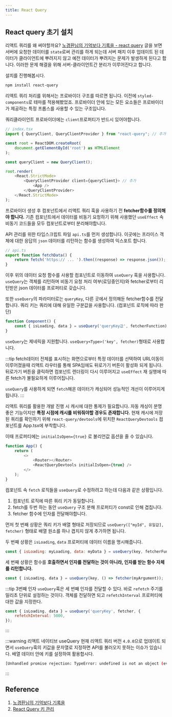 ```yaml
---
title: React Query
---
```


## React query 초기 설치

리액트 쿼리를 왜 써야할까요? [노경환님의 기억보다 기록을 - react query](https://kyounghwan01.github.io/blog/React/react-query/basic/) 글을 보면 서버에 요청한 데이터를 `state`로써 관리를 하게 되는데 서버 패치 이후 업데이트 된 데이터가 클라이언트에 뿌려지지 않고 예전 데이터가 뿌려지는 문제가 발생하게 된다고 합니다. 이러한 문제 해결을 위해 서버-클라이언트간 분리가 이루어진다고 합니다.

설치를 진행해봅시다.

```sh
npm install react-query
```

리액트 쿼리 처리를 위해서는 프로바이더 구조를 따르면 됩니다. 이전에 `styled-components`로 테마를 적용해봤었죠. 프로바이더 안에 있는 모든 요소들은 프로바이더가 제공하는 특정 프롭스를 사용할 수 있는 구조입니다.

쿼리클라이언트 프로바이더에는 `client`프로퍼티가 반드시 있어야합니다.

```javascript
// index.tsx
import { QueryClient, QueryClientProvider } from "react-query"; // 추가

const root = ReactDOM.createRoot(
    document.getElementById('root') as HTMLElement
);

const queryClient = new QueryClient();

root.render(
    <React.StrictMode>
        <QueryClientProvider client={queryClient}> // 추가
            <App />
        </QueryClientProvider>
    </React.StrictMode>
);
```

프로바이더 생성 후 컴포넌트에서 리액트 쿼리 훅을 사용하기 전 **fetcher함수를 정의해야 합니다.** 기존 컴포넌트에서 데이터를 비동기 요청하기 위해 사용했던 `useEffect` 속 비동기 코드들을 모두 컴포넌트로부터 분리해야합니다.

API 관리를 위한 타입스크립트 파일 `api.ts`를 먼저 생성합니다. 이곳에는 프라미스 객체에 대한 응답의 `json` 데이터를 리턴하는 함수를 생성하여 익스포트 합니다.

```javascript
// api.ts
export function fetchData() {
    return fetch('https:// ... ').then((response) => response.json());
}
```

이후 위의 데이터 요청 함수를 사용할 컴포넌트로 이동하여 `useQuery` 훅을 사용합니다. `useQuery`는 객체를 리턴하며 비동기 요청 처리 여부(로딩중인지)와 fetcher로부터 리턴받은 json 데이터를 프로퍼티로 갖습니다.

또한 `useQuery`의 파라미터로는 `queryKey`, 다른 곳에서 정의해둔 fetcher함수를 전달합니다. 쿼리 키는 쿼리에 대해 유일한 구분값을 사용합니다. (컴포넌트 로직에 따라 판단)

```javascript
function Component() {
    const { isLoading, data } = useQuery('queryKey값', fetcherFunction);
}
```

`useQuery`는 제네릭을 지원합니다. `useQuery<Type>('key', fetcher)`형태로 사용합니다.

:::tip
fetch데이터 전체를 표시하는 화면으로부터 특정 데이터를 선택하여 URL이동이 이루어졌을때 리액트 라우터를 통해 SPA임에도 뒤로가기 버튼이 활성화 되게 됩니다. 뒤로가기 버튼을 클릭하면 컴포넌트 렌더링이 다시 이루어지고 `useEffect` 재 실행에 따른 fetch가 불필요하게 이루어집니다.

`useQuery`를 사용하게 되면 `fetch`해온 데이터가 캐싱되어 성능적인 개선이 이루어지게 됩니다.
:::

리액트 쿼리를 활용한 개발 진행 시 캐시에 대한 통제가 필요합니다. 자동 캐싱이 분명 좋은 기능이지만 **특정 시점에 캐시를 비워줘야할 경우도 존재합니다.** 현재 캐시에 저장된 쿼리를 확인하기 위해 `react-query/devtools`에 위치한 `ReactQueryDevtools` 컴포넌트를 App.tsx에 부착합니다.

이때 프로퍼티에는 `initialIsOpen={true}` 로 불리언값 옵션을 줄 수 있습니다.

```javascript
function App() {
    return (
        <>
            <Router></Router>
            <ReactQueryDevtools initialIsOpen={true} />
        </>
    );
}
```

컴포넌트 속 `fetch` 로직들을 `useQuery`로 수정하려고 하는데 다음과 같은 상황입니다.

1. 컴포넌트 로직에 따른 쿼리 키가 동일합니다.
2. fetch를 두번 하는 동안 `useQuery` 구조 분해 프로퍼티가 const로 인해 겹칩니다.
3. fetcher 함수에 인자를 전달해야합니다.

먼저 첫 번째 상황은 쿼리 키가 배열 형태로 저장되므로 `useQuery(["myId", 유일값], fetcher)` 형태로 배열 원소를 하나 겹치지 않게 추가하면 됩니다.

두 번째 상황은 `isLoading`, `data` 프로퍼티에 데이터 이름을 명시해줍니다.

```javascript
const { isLoading: myLoading, data: myData } = useQuery(key, fetcherFunction);
```

세 번째 상황은 함수를 **호출하면서 인자를 전달하는 것이 아니라, 인자를 받는 함수 자체를 리턴합니다.**

```javascript
const { isLoading, data } = useQuery(key, () => fetcher(myArgument));
```

:::tip 3번째 인자
`useQuery`훅은 세 번째 인자를 전달할 수 있다. 바로 `refetch` 주기를 밀리초 단위로 설정하는 것이다. 객체를 전달하면 되고 `refetchInterval` 프로퍼티에 대한 값을 지정한다.

```javascript
const { isLoading, data } = useQuery('queryKey', fetcher, {
    refetchInterval: 5000,
});
```

:::

:::warning 리액트 네이티브 useQuery
현재 리액트 쿼리 버전 `4.0.0`으로 업데이트 되면서 `useQuery`훅의 키값을 문자열로 지정하면 API를 불러오지 못하는 이슈가 있습니다. 배열 데이터 안에 키를 설정하여 활용합시다.

```sh
[Unhandled promise rejection: TypeError: undefined is not an object (evaluating '_this.state.children[_this.state.index]')]
```

:::

## Reference

1. [노경환님의 기억보다 기록을](https://kyounghwan01.github.io/blog/React/react-query/basic/)
2. [React Query 키 관리](https://www.zigae.com/react-query-key/)
